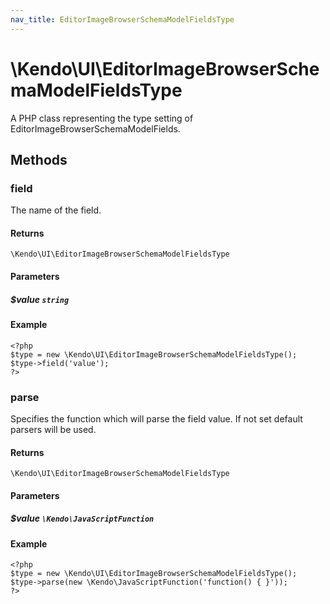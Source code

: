 ```yaml
---
nav_title: EditorImageBrowserSchemaModelFieldsType
---
```


# \Kendo\UI\EditorImageBrowserSchemaModelFieldsType

A PHP class representing the type setting of EditorImageBrowserSchemaModelFields.


## Methods

### field
The name of the field.

#### Returns
`\Kendo\UI\EditorImageBrowserSchemaModelFieldsType`

#### Parameters

##### $value `string`



#### Example 
    <?php
    $type = new \Kendo\UI\EditorImageBrowserSchemaModelFieldsType();
    $type->field('value');
    ?>

### parse
Specifies the function which will parse the field value. If not set default parsers will be used.

#### Returns
`\Kendo\UI\EditorImageBrowserSchemaModelFieldsType`

#### Parameters

##### $value `\Kendo\JavaScriptFunction`



#### Example 
    <?php
    $type = new \Kendo\UI\EditorImageBrowserSchemaModelFieldsType();
    $type->parse(new \Kendo\JavaScriptFunction('function() { }'));
    ?>


